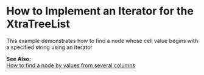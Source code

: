 # How to Implement an Iterator for the XtraTreeList


<p>This example demonstrates how to find a node whose cell value begins with a specified string using an Iterator</p><p><strong>See Also:</strong><br />
<a href="https://www.devexpress.com/Support/Center/p/E2095">How to find a node by values from several columns</a></p>

<br/>


